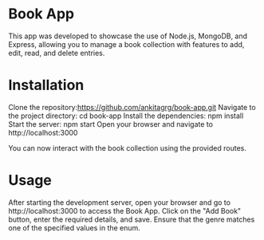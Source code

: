 # Book App
This app was developed to showcase the use of Node.js, MongoDB, and Express, allowing you to manage a book collection with features to add, edit, read, and delete entries.


# Installation
 Clone the repository:https://github.com/ankitagrg/book-app.git
 Navigate to the project directory: cd book-app
 Install the dependencies: npm install
 Start the server: npm start
 Open your browser and navigate to http://localhost:3000
 
 You can now interact with the book collection using the provided routes.


# Usage
After starting the development server, open your browser and go to http://localhost:3000 to access the Book App. Click on the "Add Book" button, enter the required details, and save. Ensure that the genre matches one of the specified values in the enum.












